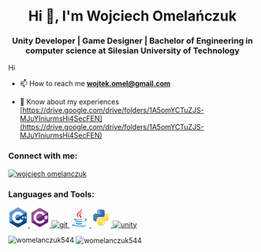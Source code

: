 <h1 align="center">Hi 👋, I'm Wojciech Omelańczuk</h1>
<h3 align="center">Unity Developer | Game Designer | Bachelor of Engineering in computer science at Silesian University of Technology</h3>

Hi

- 📫 How to reach me **wojtek.omel@gmail.com**

- 📄 Know about my experiences [https://drive.google.com/drive/folders/1A5omYCTuZJS-MJuYIniurmsHi4SecFEN](https://drive.google.com/drive/folders/1A5omYCTuZJS-MJuYIniurmsHi4SecFEN)

<h3 align="left">Connect with me:</h3>
<p align="left">
<a href="https://linkedin.com/in/wojciech omelanczuk" target="blank"><img align="center" src="https://raw.githubusercontent.com/rahuldkjain/github-profile-readme-generator/master/src/images/icons/Social/linked-in-alt.svg" alt="wojciech omelanczuk" height="30" width="40" /></a>
</p>

<h3 align="left">Languages and Tools:</h3>
<p align="left"> <a href="https://www.w3schools.com/cpp/" target="_blank" rel="noreferrer"> <img src="https://raw.githubusercontent.com/devicons/devicon/master/icons/cplusplus/cplusplus-original.svg" alt="cplusplus" width="40" height="40"/> </a> <a href="https://www.w3schools.com/cs/" target="_blank" rel="noreferrer"> <img src="https://raw.githubusercontent.com/devicons/devicon/master/icons/csharp/csharp-original.svg" alt="csharp" width="40" height="40"/> </a> <a href="https://git-scm.com/" target="_blank" rel="noreferrer"> <img src="https://www.vectorlogo.zone/logos/git-scm/git-scm-icon.svg" alt="git" width="40" height="40"/> </a> <a href="https://www.java.com" target="_blank" rel="noreferrer"> <img src="https://raw.githubusercontent.com/devicons/devicon/master/icons/java/java-original.svg" alt="java" width="40" height="40"/> </a> <a href="https://www.python.org" target="_blank" rel="noreferrer"> <img src="https://raw.githubusercontent.com/devicons/devicon/master/icons/python/python-original.svg" alt="python" width="40" height="40"/> </a> <a href="https://unity.com/" target="_blank" rel="noreferrer"> <img src="https://www.vectorlogo.zone/logos/unity3d/unity3d-icon.svg" alt="unity" width="40" height="40"/> </a> </p>

<p><img align="left" src="https://github-readme-stats.vercel.app/api/top-langs?username=womelanczuk544&show_icons=true&locale=en&layout=compact" alt="womelanczuk544" /></p>

<p>&nbsp;<img align="center" src="https://github-readme-stats.vercel.app/api?username=womelanczuk544&show_icons=true&locale=en" alt="womelanczuk544" /></p>

